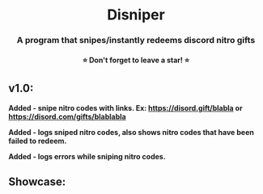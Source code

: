 <h1 align="center">Disniper</h1>
<h3 align="center">A program that snipes/instantly redeems discord nitro gifts</h3>
<h4 align="center">⭐ Don't forget to leave a star! ⭐</h4>

## v1.0:
**Added - snipe nitro codes with links. Ex: https://disord.gift/blabla or https://disord.com/gifts/blablabla**

**Added - logs sniped nitro codes, also shows nitro codes that have been failed to redeem.**

**Added - logs errors while sniping nitro codes.**

## Showcase:
